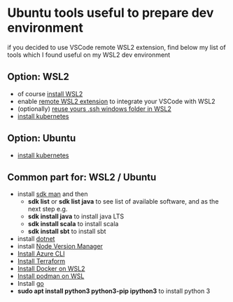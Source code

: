 # Ubuntu tools useful to prepare dev environment

if you decided to use VSCode remote WSL2 extension, find below my list of tools which I found useful on my WSL2 dev environment

## Option: WSL2
- of course [install WSL2](https://docs.microsoft.com/en-us/windows/wsl/install-win10)
- enable [remote WSL2 extension](https://marketplace.visualstudio.com/items?itemName=ms-vscode-remote.remote-wsl) to integrate your VSCode with WSL2
- (optionally) [reuse yours .ssh windows folder in WSL2](https://devblogs.microsoft.com/commandline/sharing-ssh-keys-between-windows-and-wsl-2/)
- [install kubernetes](https://gist.github.com/wholroyd/748e09ca0b78897750791172b2abb051)

## Option: Ubuntu
- [install kubernetes](https://ubuntu.com/kubernetes/install#single-node)

## Common part for: WSL2 / Ubuntu
- install [sdk man](https://sdkman.io/install) and then
  - **sdk list** or **sdk list java** to see list of available software, and as the next step e.g.
  - **sdk install java** to install java LTS
  - **sdk install scala** to install scala
  - **sdk install sbt** to install sbt
- install [dotnet](https://docs.microsoft.com/en-us/dotnet/core/install/linux-ubuntu)
- install [Node Version Manager](https://github.com/nvm-sh/nvm)
- [Install Azure CLI](https://docs.microsoft.com/en-us/cli/azure/install-azure-cli-apt)
- [Install Terraform](https://www.terraform.io/downloads)
- [Install Docker on WSL2](https://dev.to/bartr/install-docker-on-windows-subsystem-for-linux-v2-ubuntu-5dl7)
- [Install podman on WSL](https://www.redhat.com/sysadmin/podman-windows-wsl2)
- Install [go](https://www.linuxfordevices.com/tutorials/ubuntu/install-go-on-ubuntu-debian)
- **sudo apt install python3 python3-pip ipython3** to install python 3
